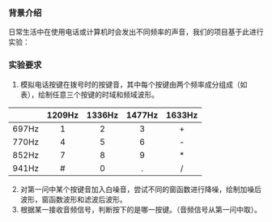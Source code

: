 ### 背景介绍

日常生活中在使用电话或计算机时会发出不同频率的声音，我们的项目基于此进行实验：

### 实验要求 

1. 模拟电话按键在拨号时的按键音，其中每个按键由两个频率成分组成（如表），绘制任意三个按键的时域和频域波形。

|       | 1209Hz | 1336Hz | 1477Hz | 1633Hz |
| :---: | :----: | :----: | :----: | :----: |
| 697Hz |   1    |   2    |   3    |   +    |
| 770Hz |   4    |   5    |   6    |   -    |
| 852Hz |   7    |   8    |   9    |   *    |
| 941Hz |   #    |   0    |   .    |   /    |

2. 对第一问中某个按键音加入白噪音，尝试不同的窗函数进行降噪，绘制加噪后波形，窗函数波形和滤波后波形。
3. 根据某一接收音频信号，判断按下的是哪一按键。（音频信号从第一问中取）。

